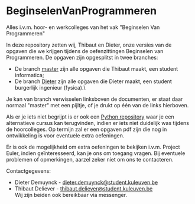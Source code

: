 # BeginselenVanProgrammeren
Alles i.v.m. hoor- en werkcolleges van het vak "Beginselen Van Programmeren"

In deze repository zetten wij, Thibaut en Dieter, onze versies van de opgaven die we krijgen tijdens de oefenzittingen Beginselen van Programmeren.
De opgaven zijn opgesplitst in twee branches:
- De branch [master](https://github.com/Kulak-Informatica/BeginselenVanProgrammeren/tree/master) zijn alle opgaven die Thibaut maakt, een student informatica;
- De branch [Dieter](https://github.com/Kulak-Informatica/BeginselenVanProgrammeren/tree/Dieter) zijn alle opgaven die Dieter maakt, een student burgerlijk ingenieur (fysica).\

Je kan van branch verwisselen linksboven de documenten, er staat daar normaal "master" met een pijltje, of je drukt op één van de links hierboven.

Als er je iets niet begrijpt is er ook een [Python repository](https://github.com/Kulak-Informatica/Python) waar je een alternatieve cursus kan terugvinden, indien er iets niet duidelijk was tijdens de hoorcolleges.
Op termijn zal er een opgaven pdf zijn die nog in ontwikkeling is voor eventuele extra oefeningen.

Er is ook de mogelijkheid om extra oefeningen te bekijken i.v.m. Project Euler, indien geïnteresseerd, kan je ons om toegang vragen.
Bij eventuele problemen of opmerkingen, aarzel zeker niet om ons te contacteren.

Contactgegevens:
- Dieter Demuynck - dieter.demuynck@student.kuleuven.be
- Thibaut Deliever - thibaut.deliever@student.kuleuven.be\
Wij zijn beiden ook bereikbaar via messenger.
